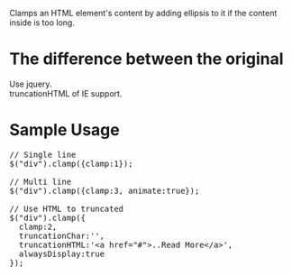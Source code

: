 Clamps an HTML element's content by adding ellipsis to it if the content inside is too long.

# The difference between the original
Use jquery.  
truncationHTML of IE support.

# Sample Usage

<pre>
// Single line
$("div").clamp({clamp:1});

// Multi line
$("div").clamp({clamp:3, animate:true});

// Use HTML to truncated
$("div").clamp({
  clamp:2,
  truncationChar:'',
  truncationHTML:'&lt;a href=&quot;#&quot;&gt;..Read More&lt;/a&gt;',
  alwaysDisplay:true
});
</pre>
